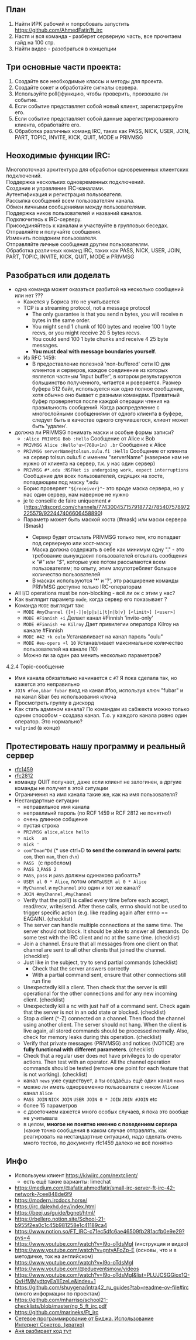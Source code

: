 ## План 
1. Найти ИРК рабочий и попробовать запустить https://github.com/AhmedFatir/ft_irc
2. Настя и вся команда - разберет серверную часть, все прочитаем гайд на 100 стр. 
3. Найти видео - разобраться в концепции

## Три основные части проекта:
1. Создайте все необходимые классы и методы для проекта.
2. Создайте сокет и обработайте сигналы сервера.
3. Используйте poll()функцию, чтобы проверить, произошло ли событие.
4. Если событие представляет собой новый клиент, зарегистрируйте его.
5. Если событие представляет собой данные зарегистрированного клиента, обработайте его.
6. Обработка различных команд IRC, таких как PASS, NICK, USER, JOIN, PART, TOPIC, INVITE, KICK, QUIT, MODE и PRIVMSG

## Неоходимые функции IRC:
Многопоточная архитектура для обработки одновременных клиентских подключений.  
Поддержка нескольких одновременных подключений.  
Создание и управление IRC-каналами.  
Аутентификация и регистрация пользователя.  
Рассылка сообщений всем пользователям канала.  
Обмен личными сообщениями между пользователями.  
Поддержка ников пользователей и названий каналов.  
Подключитесь к IRC-серверу.  
Присоединяйтесь к каналам и участвуйте в групповых беседах.  
Отправляйте и получайте сообщения.  
Изменить псевдоним пользователя.  
Отправляйте личные сообщения другим пользователям.  
Обработка различных команд IRC, таких как PASS, NICK, USER, JOIN, PART, TOPIC, INVITE, KICK, QUIT, MODE и PRIVMSG  

## Разобраться или доделать
* одна команда может оказаться разбитой на несколько сообщений или нет ???
  + Кажется у Бориса это не учитывается
  + TCP is a streaming protocol, not a message protocol
    - The only guarantee is that you send n bytes, you will receive n bytes in the same order.
    - You might send 1 chunk of 100 bytes and receive 100 1 byte recvs, or you might receive 20 5 bytes recvs.
    - You could send 100 1 byte chunks and receive 4 25 byte messages.
    - **You must deal with message boundaries yourself**.
  + Из RFC 1459:
     -   В предоставление полезной 'non-buffered' сети IO для клиентов и серверов, каждое соединение из которых является частным 'input buffer', в котором результируются большинство полученного, читается и роверяется. Размер буфера 512 байт, используется как одно полное сообщение, хотя обычно оно бывает с разными командам. Приватный буфер проверяется после каждой операции чтения на правильность сообщений. Когда распределение с многослойными сообщениями от одного клиента в буфере, следует быть в качестве одного случившегося, клиент может быть 'удален'.
* должна ли PRIVMSG понимать маски и особые формы записи?
  + `:Alice PRIVMSG Bob :Hello` Сообщение от Alice к Bob
  + `PRIVMSG Alice :Hello'u>(768u+1n) .br` Сообщение к Alice
  + `PRIVMSG serverName@tolsun.oulu.fi :Hello` Сообщение от клиента на сервер tolsun.oulu.fi с именем "serverName" (наверное нам не нужно от клиента на сервер, т.к. у нас один сервер)
  + `PRIVMSG #*.edu :NSFNet is undergoing work, expect interruptions` Сообщение для всех пользователей, сидящих на хосте, попадающим под маску *.edu
  + Борис проверяет `"${receiver}"`- это вроде маска сервера, но у нас один сервер, нам наверное не нужно
  + je te conseille de faire uniquement `#` (https://discord.com/channels/774300457157918772/785407578972225579/922447406606458890)
  + Параметр <receiver> может быть маской хоста (#mask) или маски сервера ($mask)
    - Cервер будет отсылать PRIVMSG только тем, кто попадает под серверную или хост-маску
    - Маска должна содержать в себе как минимум одну "." - это требование вынуждаеит пользователей отсылать сообщения к "#*" или "$*", которые уже потом рассылаются всем пользователям; по опыту, этим злоупотребляет большое количество пользователей
    - В масках используются '*' и '?', это расширение команды PRIVMSG доступно только IRC-операторам
* All I/O operations must be non-blocking - всё ли ок с этим у нас?
* Как выглядит параметр `mode`, когда сервер его показывает ?
* Команда `MODE` выглядит так: 
  + `MODE #myChannel {[+|-]|o|p|s|i|t|n|b|v} [<limit>] [<user>]`
  + `MODE #Finnish +i`                Делает канал #Finnish 'invite-only'
  + `MODE #Finnish +o Kilroy`         Дает привилегии оператора Kilroy на канале #Finnish
  + `MODE #42 +k oulu`                Устанавливает на канал пароль "oulu"
  + `MODE #eu-opers +l 10`            Устанавливает максимальное количество пользователей на канале (10)
  + Можно ли за один раз менить несколько параметров?

4.2.4 Topic-сообщение

* Имя канала обязательно начинается с `#`? Я пока сделала так, но кажется это неправильно
* `JOIN #foo,&bar fubar` вход на канал #foo, используя ключ "fubar" и на канал &bar без использования ключа
* Просмотреть группу в дискорд
* Как стать админом канала? По командам из сабжекта можно только одним способом - создава канал. Т.о. у каждого канала ровно один оператор. Это нормально?  
* `valgrind` (в конце)
                               
## Протестировать нашу программу и реальный сервер
* [rfc1459](https://github.com/bakyt92/11_ft_irc/blob/master/docs/rfc1459.txt)
* [rfc2812](https://datatracker.ietf.org/doc/html/rfc2812)
* команду QUIT получает, даже если клиент не залогинен, а дргуие команды не получет в этой ситуации
* Ограничения на имя канала такие же, как на имя пользователя?
* Нестандартные ситуации
  + неправильное имя канала
  + неправлиьнй пароль (по RCF 1459 и RCF 2812 не понятно!)
  + очень длинное собщение
  + пустая строка
  + `PRIVMSG alice,alice hello`
  + `nick   an   `
  + `nick '`
  + `com^Dman^Dd` (* use ctrl+D **to send the command in several parts**: `com`, then `man`, then `d\n`)
  + `PASS ` (с пробелом)
  + `PASS 3`,`PASS 2`
  + `PASS`, `pass` и `paSS` должны одинаково рабоатть?
  + `USER al 0 * Alice`, потом опять`USER al 0 * Alice`
  + `MyChannel` и `myChannel` это один и тот же канал? 
  + `JOIN #myChannel,#myChannel`
  + Verify that the poll() is called every time before each accept, read/recv, write/send. After these calls, errno should not be used to trigger specific action (e.g. like reading again after errno == EAGAIN). (checklist)
  + The server can handle multiple connections at the same time. The server should not block. It should be able to answer all demands. Do some test with the IRC client and nc at the same time. (checklist)
  + Join a channel. Ensure that all messages from one client on that channel are sent to all other clients that joined the channel. (checklist)
  + Just like in the subject, try to send partial commands (checklist)
    - Check that the server answers correctly
    - With a partial command sent, ensure that other connections still run fine
  + Unexpectedly kill a client. Then check that the server is still operational for the other connections and for any new incoming client. (checklist)
  + Unexpectedly kill a nc with just half of a command sent. Check again that the server is not in an odd state or blocked. (checklist)
  + Stop a client (^-Z) connected on a channel. Then flood the channel using another client. The server should not hang. When the client is live again, all stored commands should be processed normally. Also, check for memory leaks during this operation. (checklist)
  + Verify that private messages (PRIVMSG) and notices (NOTICE) are **fully functional with different parameters**. (checklist)
  + Check that a regular user does not have privileges to do operator actions. Then test with an operator. All the channel operation commands should be tested (remove one point for each feature that is not working). (checklist)
  + канал `news` уже существует, а ты создаёшь ещё один канал `news`
  + можно ли иметь однорвеменно пользователя с ником `Alice`и канал `Alice`
  + `PASS JOIN` `NICK JOIN` `USER JOIN 0 * JOIN` `JOIN #JOIN` etc
  + более 15 параметров
  + с двоеточием кажется много особых случаев, я пока это вообще не учитывала
  + в целом, **многое не понятно именно с поведением сервера** (какие точно сообщения в каком случае отправлять, как реагировать на нестандартные ситуации), надо сделать очень много тестов, по документу rfc1459 далеко не всё понятно

## Инфо
* Используем клиент https://kiwiirc.com/nextclient/
  + есть ещё такие варианты: limechat
* https://medium.com/@afatir.ahmedfatir/small-irc-server-ft-irc-42-network-7cee848de6f9  
* https://modern.ircdocs.horse/   
* https://irc.dalexhd.dev/index.html  
* https://beej.us/guide/bgnet/html/  
* https://rbellero.notion.site/School-21-b955f2ea0c1c45b981258e1c41189ca4   
* https://www.notion.so/FT_IRC-c71ec5dfc6ae46509fb281acfb0e9e29?pvs=4  
* https://www.youtube.com/watch?v=I9o-oTdsMgI (инструкция и видео)   
* https://www.youtube.com/watch?v=gntyAFoZp-E (основы, что и в методичке, ток на английском)  
* https://www.youtube.com/watch?v=I9o-oTdsMgI  
* https://www.youtube.com/@edueventsmow/videos  
* https://www.youtube.com/watch?v=I9o-oTdsMgI&list=PLUJCSGGiox1Q-QvHfMMydtoyEa1IEzeLe&index=1   
* https://github.com/shuygena/intra42_ru_guides?tab=readme-ov-file#irc (много информации по проектам)  
* https://github.com/mharriso/school21-checklists/blob/master/ng_5_ft_irc.pdf   
* https://github.com/marineks/Ft_irc  
* [Сетевое программирование от Биджа. Использование	Интернет Сокетов. (кратко)](https://github.com/bakyt92/11_ft_irc/blob/master/docs/book_sockets_short.md)   
* [Аня разбирает код тут](https://github.com/akostrik/IRC-fork/blob/master/README.md)  

